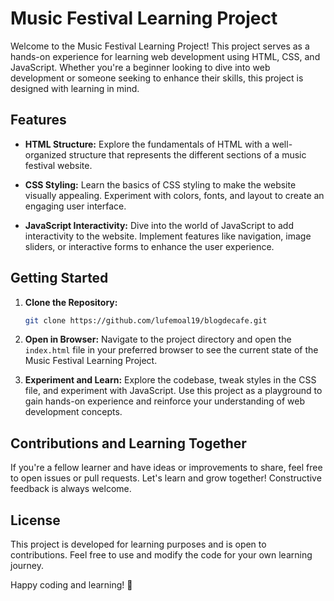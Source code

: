 # Music Festival Learning Project

Welcome to the Music Festival Learning Project! This project serves as a hands-on experience for learning web development using HTML, CSS, and JavaScript. Whether you're a beginner looking to dive into web development or someone seeking to enhance their skills, this project is designed with learning in mind.

## Features

- **HTML Structure:** Explore the fundamentals of HTML with a well-organized structure that represents the different sections of a music festival website.

- **CSS Styling:** Learn the basics of CSS styling to make the website visually appealing. Experiment with colors, fonts, and layout to create an engaging user interface.

- **JavaScript Interactivity:** Dive into the world of JavaScript to add interactivity to the website. Implement features like navigation, image sliders, or interactive forms to enhance the user experience.

## Getting Started

1. **Clone the Repository:**
   ```bash
   git clone https://github.com/lufemoal19/blogdecafe.git
   ```

2. **Open in Browser:**
   Navigate to the project directory and open the `index.html` file in your preferred browser to see the current state of the Music Festival Learning Project.

3. **Experiment and Learn:**
   Explore the codebase, tweak styles in the CSS file, and experiment with JavaScript. Use this project as a playground to gain hands-on experience and reinforce your understanding of web development concepts.

## Contributions and Learning Together

If you're a fellow learner and have ideas or improvements to share, feel free to open issues or pull requests. Let's learn and grow together! Constructive feedback is always welcome.

## License

This project is developed for learning purposes and is open to contributions. Feel free to use and modify the code for your own learning journey.

Happy coding and learning! 🚀
